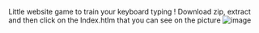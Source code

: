 Little website game to train your keyboard typing !
Download zip, extract and then click on the Index.htlm that you can see on the picture
![image](https://github.com/Mahnwe/AzerType-OpenClassrooms/assets/120069846/2ad6b254-48e2-4851-a6ee-46481489da4b)
